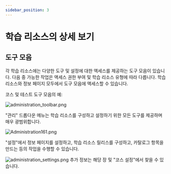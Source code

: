 ```yaml
---
sidebar_position: 3
---
```


# 학습 리소스의 상세 보기

## 도구 모음

각 학습 리소스에는 다양한 도구 및 설정에 대한 액세스를 제공하는 도구 모음이 있습니다. 다음 중 가능한 작업은 액세스 권한 부여 및 학습 리소스 유형에 따라 다릅니다. 학습 리소스와 정보 페이지 모두에서 도구 모음에 액세스할 수 있습니다.

코스 및 테스트 도구 모음의 예:

![administration_toolbar.png](/img/authoring/administration_toolbar.png)

"관리" 드롭다운 메뉴는 학습 리소스를 구성하고 설정하기 위한 모든 도구를 제공하며 매우 광범위합니다.

![Administration161.png](/img/authoring/Administration161.png)

"설정"에서 정보 페이지를 설정하고, 학습 리소스 릴리스를 구성하고, 카탈로그 항목을 만드는 등의 작업을 수행할 수 있습니다.

![administration_settings.png](/img/authoring/administration_settings.png)
추가 정보는 해당 장 및 "코스 설정"에서 찾을 수 있습니다.